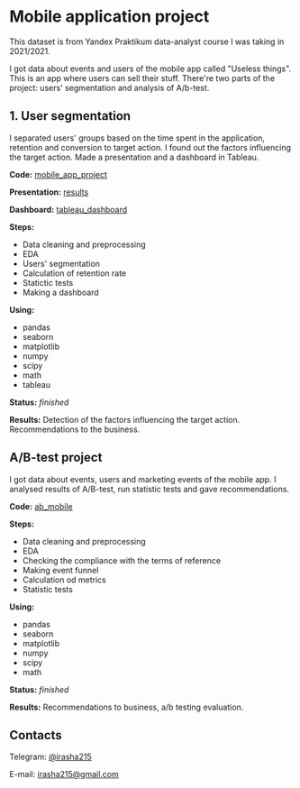 # Mobile application project

This dataset is from Yandex Praktikum data-analyst course I was taking in 2021/2021.

I got data about events and users of the 
mobile app called "Useless things". This is an app where users can sell their stuff. There're two parts of the project: users' segmentation and analysis of A/b-test.

## 1. User segmentation

I separated users' groups based on the time spent in the application, retention and conversion to target action. I found out the factors influencing the target action. Made a presentation and a dashboard in Tableau.

**Code:** [mobile_app_project](https://github.com/irasha215/data_analysis_course/blob/main/mobile_app_project/mobile_app_project%20(1).ipynb)

**Presentation:** [results](https://drive.google.com/file/d/1eQfIOOv5EyAsLwJDf1IZGDZhKF0g6UwD/view)

**Dashboard:** [tableau_dashboard](https://public.tableau.com/app/profile/shayakhmetova.irina/viz/final_project_16509789794970/final_project)

**Steps:**
- Data cleaning and preprocessing
- EDA
- Users' segmentation
- Calculation of retention rate
- Statictic tests
- Making a dashboard

**Using:**
 - pandas
 - seaborn
 - matplotlib
 - numpy
 - scipy
 - math
 - tableau

**Status:** *finished*

**Results:** Detection of the factors influencing the target action. Recommendations to the business.

## A/B-test project

I got data about events, users and marketing events of the mobile app. I analysed results of A/B-test, run statistic tests and gave recommendations. 

**Code:** [ab_mobile](https://github.com/irasha215/data_analysis_course/blob/main/mobile_app_project/mobile_app_ab_test%20(1).ipynb)

**Steps:**
- Data cleaning and preprocessing
- EDA
- Checking the compliance with the terms of reference
- Making event funnel
- Calculation od metrics
- Statistic tests

**Using:**
 - pandas
 - seaborn
 - matplotlib
 - numpy
 - scipy
 - math

**Status:** *finished*

**Results:** Recommendations to business, a/b testing evaluation.

## Contacts<a name="contacts"></a>
Telegram: [@irasha215](https://t.me/ira_sha215)

E-mail: irasha215@gmail.com

